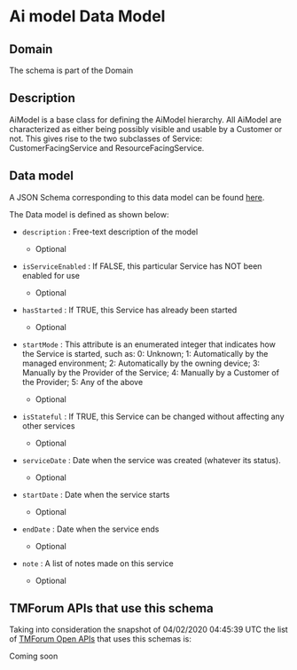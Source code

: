 # Ai model Data Model

## Domain

The  schema is part of the  Domain

## Description

AiModel is a base class for defining the AiModel hierarchy. All AiModel are characterized as either being possibly visible and usable by a Customer or not. This gives rise to the two subclasses of Service: CustomerFacingService and ResourceFacingService.

## Data model

A JSON Schema corresponding to this data model can be found
[here](https://github.com/tmforum-rand/schemas/blob/candidates/Common/AiModel.schema.json).

The Data model is defined as shown below:
- `description` : Free-text description of the model

  - Optional

- `isServiceEnabled` : If FALSE, this particular Service has NOT been enabled for use

  - Optional

- `hasStarted` : If TRUE, this Service has already been started

  - Optional

- `startMode` : This attribute is an enumerated integer that indicates how the Service is started, such as: 0: Unknown; 1: Automatically by the managed environment; 2: Automatically by the owning device; 3: Manually by the Provider of the Service; 4: Manually by a Customer of the Provider; 5: Any of the above

  - Optional

- `isStateful` : If TRUE, this Service can be changed without affecting any other services

  - Optional

- `serviceDate` : Date when the service was created (whatever its status).

  - Optional

- `startDate` : Date when the service starts

  - Optional

- `endDate` : Date when the service ends

  - Optional

- `note` : A list of notes made on this service

  - Optional





## TMForum APIs that use this schema

Taking into consideration the snapshot of 04/02/2020 04:45:39 UTC the list of [TMForum Open APIs](https://www.tmforum.org/open-apis/) that uses this schemas is:

Coming soon